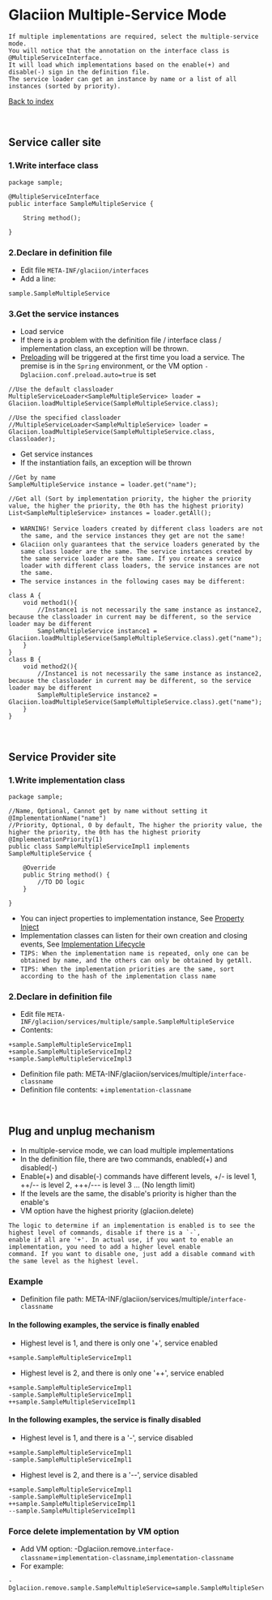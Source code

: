 # Glaciion Multiple-Service Mode

```text
If multiple implementations are required, select the multiple-service mode.
You will notice that the annotation on the interface class is @MultipleServiceInterface.
It will load which implementations based on the enable(+) and disable(-) sign in the definition file.
The service loader can get an instance by name or a list of all instances (sorted by priority).
```

[Back to index](https://github.com/shepherdviolet/glaciion/blob/master/docs/index.md)

<br>

## Service caller site

### 1.Write interface class

```text
package sample;

@MultipleServiceInterface
public interface SampleMultipleService {

    String method();
    
}
```

### 2.Declare in definition file

* Edit file `META-INF/glaciion/interfaces`
* Add a line:

```text
sample.SampleMultipleService
```

### 3.Get the service instances

* Load service
* If there is a problem with the definition file / interface class / implementation class, an exception will be thrown.
* [Preloading](https://github.com/shepherdviolet/glaciion/blob/master/docs/preload.md) will be triggered at the first 
time you load a service. The premise is in the `Spring` environment, or the VM option `-Dglaciion.conf.preload.auto=true` is set

```text
//Use the default classloader
MultipleServiceLoader<SampleMultipleService> loader = Glaciion.loadMultipleService(SampleMultipleService.class);

//Use the specified classloader
//MultipleServiceLoader<SampleMultipleService> loader = Glaciion.loadMultipleService(SampleMultipleService.class, classloader);
```

* Get service instances
* If the instantiation fails, an exception will be thrown

```text
//Get by name
SampleMultipleService instance = loader.get("name");

//Get all (Sort by implementation priority, the higher the priority value, the higher the priority, the 0th has the highest priority)
List<SampleMultipleService> instances = loader.getAll();
```

* `WARNING! Service loaders created by different class loaders are not the same, and the service instances they get are not the same!`
* `Glaciion only guarantees that the service loaders generated by the same class loader are the same. The service instances created by the same service loader are the same. If you create a service loader with different class loaders, the service instances are not the same.`
* `The service instances in the following cases may be different:`

```text
class A {
    void method1(){
        //Instance1 is not necessarily the same instance as instance2, because the classloader in current may be different, so the service loader may be different
        SampleMultipleService instance1 = Glaciion.loadMultipleService(SampleMultipleService.class).get("name");
    }
}
class B {
    void method2(){
        //Instance1 is not necessarily the same instance as instance2, because the classloader in current may be different, so the service loader may be different
        SampleMultipleService instance2 = Glaciion.loadMultipleService(SampleMultipleService.class).get("name");
    }
}
```

<br>

## Service Provider site

### 1.Write implementation class

```text
package sample;

//Name, Optional, Cannot get by name without setting it
@ImplementationName("name")
//Priority, Optional, 0 by default, The higher the priority value, the higher the priority, the 0th has the highest priority
@ImplementationPriority(1)
public class SampleMultipleServiceImpl1 implements SampleMultipleService {

    @Override
    public String method() {
        //TO DO logic
    }
    
}
```

* You can inject properties to implementation instance, See [Property Inject](https://github.com/shepherdviolet/glaciion/blob/master/docs/property-injection.md)
* Implementation classes can listen for their own creation and closing events, 
See [Implementation Lifecycle](https://github.com/shepherdviolet/glaciion/blob/master/docs/implementation-lifecycle.md)
* `TIPS: When the implementation name is repeated, only one can be obtained by name, and the others can only be obtained by getAll.`
* `TIPS: When the implementation priorities are the same, sort according to the hash of the implementation class name`

### 2.Declare in definition file

* Edit file `META-INF/glaciion/services/multiple/sample.SampleMultipleService`
* Contents:

```text
+sample.SampleMultipleServiceImpl1
+sample.SampleMultipleServiceImpl2
+sample.SampleMultipleServiceImpl3
```

* Definition file path: META-INF/glaciion/services/multiple/`interface-classname`
* Definition file contents: +`implementation-classname`

<br>

## Plug and unplug mechanism

* In multiple-service mode, we can load multiple implementations
* In the definition file, there are two commands, enabled(+) and disabled(-)
* Enable(+) and disable(-) commands have different levels, +/- is level 1, ++/-- is level 2, +++/--- is level 3 ... (No length limit)
* If the levels are the same, the disable's priority is higher than the enable's
* VM option have the highest priority (glaciion.delete)

```text
The logic to determine if an implementation is enabled is to see the highest level of commands, disable if there is a `-`, 
enable if all are '+'. In actual use, if you want to enable an implementation, you need to add a higher level enable 
command. If you want to disable one, just add a disable command with the same level as the highest level.
```

### Example

* Definition file path: META-INF/glaciion/services/multiple/`interface-classname`

#### In the following examples, the service is finally enabled

* Highest level is 1, and there is only one '+', service enabled

```text
+sample.SampleMultipleServiceImpl1
```

* Highest level is 2, and there is only one '++', service enabled

```text
+sample.SampleMultipleServiceImpl1
-sample.SampleMultipleServiceImpl1
++sample.SampleMultipleServiceImpl1
```

#### In the following examples, the service is finally disabled

* Highest level is 1, and there is a '-', service disabled

```text
+sample.SampleMultipleServiceImpl1
-sample.SampleMultipleServiceImpl1
```

* Highest level is 2, and there is a '--', service disabled

```text
+sample.SampleMultipleServiceImpl1
-sample.SampleMultipleServiceImpl1
++sample.SampleMultipleServiceImpl1
--sample.SampleMultipleServiceImpl1
```

### Force delete implementation by VM option

* Add VM option: -Dglaciion.remove.`interface-classname`=`implementation-classname`,`implementation-classname`
* For example:

```text
-Dglaciion.remove.sample.SampleMultipleService=sample.SampleMultipleServiceImpl1,sample.SampleMultipleServiceImpl2
```
